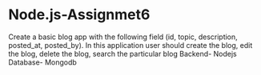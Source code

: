 # Node.js-Assignmet6
Create a basic blog app with the following field (id, topic, description, posted_at, posted_by). In this application user should create the blog, edit the blog, delete the blog, search the particular blog  Backend- Nodejs Database- Mongodb
